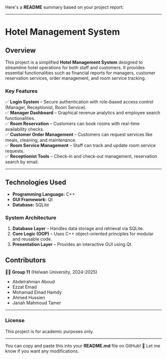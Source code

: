 Here's a **README** summary based on your project report:

---

# **Hotel Management System**

## **Overview**
This project is a simplified **Hotel Management System** designed to streamline hotel operations for both staff and customers. It provides essential functionalities such as financial reports for managers, customer reservation services, order management, and room service tracking.  

### **Key Features**
✅ **Login System** – Secure authentication with role-based access control (Manager, Receptionist, Room Service).  
✅ **Manager Dashboard** – Graphical revenue analytics and employee search functionalities.  
✅ **Room Reservation** – Customers can book rooms with real-time availability checks.  
✅ **Customer Order Management** – Customers can request services like meals, cleaning, and maintenance.  
✅ **Room Service Management** – Staff can track and update room service requests.  
✅ **Receptionist Tools** – Check-in and check-out management, reservation search by email.  

---

## **Technologies Used**
- **Programming Language:** C++  
- **GUI Framework:** Qt  
- **Database:** SQLite  

### **System Architecture**
1. **Database Layer** – Handles data storage and retrieval via SQLite.  
2. **Core Logic (OOP)** – Uses C++ object-oriented principles for modular and reusable code.  
3. **Presentation Layer** – Provides an interactive GUI using Qt.  

## **Contributors**
👨‍💻 **Group 11** (Helwan University, 2024-2025)  
- Abdelrahman Aboud  
- Ezzat Emad  
- Mohamad Emad Hamdy
- Ahmed Hussien 
- Janah Mahmoud Tamer

---

### **License**
This project is for academic purposes only.

---

You can copy and paste this into your **README.md** file on GitHub! 🚀 Let me know if you want any modifications.
